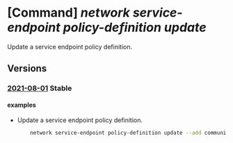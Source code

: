 # [Command] _network service-endpoint policy-definition update_

Update a service endpoint policy definition.

## Versions

### [2021-08-01](/Resources/mgmt-plane/L3N1YnNjcmlwdGlvbnMve30vcmVzb3VyY2Vncm91cHMve30vcHJvdmlkZXJzL21pY3Jvc29mdC5uZXR3b3JrL3NlcnZpY2VlbmRwb2ludHBvbGljaWVzL3t9L3NlcnZpY2VlbmRwb2ludHBvbGljeWRlZmluaXRpb25zL3t9/2021-08-01.xml) **Stable**

<!-- mgmt-plane /subscriptions/{}/resourcegroups/{}/providers/microsoft.network/serviceendpointpolicies/{}/serviceendpointpolicydefinitions/{} 2021-08-01 -->

#### examples

- Update a service endpoint policy definition.
    ```bash
        network service-endpoint policy-definition update --add communities='12076:5010' --name MyServiceEndpointPolicyDefinition --policy-name MyPolicy --resource-group MyResourceGroup --subscription MySubscription
    ```
